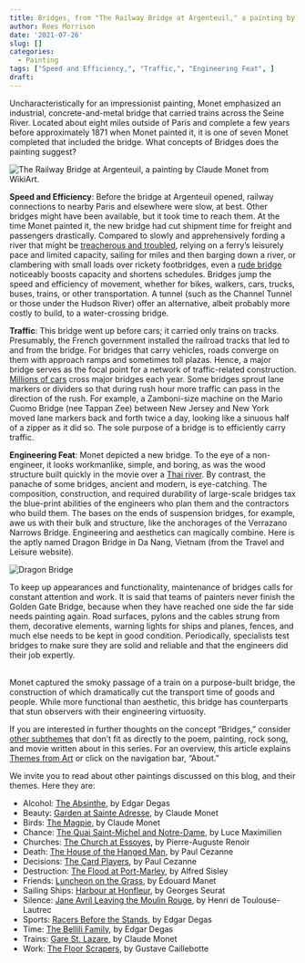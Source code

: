 ```yaml
---
title: Bridges, from "The Railway Bridge at Argenteuil," a painting by Claude Monet
author: Rees Morrison
date: '2021-07-26'
slug: []
categories:
  - Painting
tags: ["Speed and Efficiency,", "Traffic,", "Engineering Feat", ]
draft: 
---
```


Uncharacteristically for an impressionist painting, Monet emphasized an industrial, concrete-and-metal bridge that carried trains across the Seine River.  Located about eight miles outside of Paris and complete a few years before approximately 1871 when Monet painted it, it is one of seven Monet completed that included the bridge.  What concepts of Bridges does the painting suggest?

<!--more-->

![The Railway Bridge at Argenteuil, a painting by Claude Monet from WikiArt.](/media/BridgesMonet.jpg)
 

**Speed and Efficiency**:  Before the bridge at Argenteuil opened, railway connections to nearby Paris and elsewhere were slow, at best.  Other bridges might have been available, but it took time to reach them.  At the time Monet painted it, the new bridge had cut shipment time for freight and passengers drastically.  Compared to slowly and apprehensively fording a river that might be [treacherous and troubled](https://themesfromart.com/post/2021-07-26-bridges-from-bridge-over-troubled-waters-a-song-by-simon-garfunkel/bridgestroubled/), relying on a ferry’s leisurely pace and limited capacity, sailing for  miles and then barging down a river, or clambering with small loads over rickety footbridges, even a [rude bridge](https://themesfromart.com/post/2021-07-26-bridges-the-concord-hymn-a-poem-by-ralph-waldo-emerson/bridgesconcord/) noticeably boosts capacity and shortens schedules.  Bridges jump the speed and efficiency of movement, whether for bikes, walkers, cars, trucks, buses, trains, or other transportation.  A tunnel (such as the Channel Tunnel or those under the Hudson River) offer an alternative, albeit probably more costly to build, to a water-crossing bridge. 

**Traffic**:   This bridge went up before cars; it carried only trains on tracks.  Presumably, the French government installed the railroad tracks that led to and from the bridge.  For bridges that carry vehicles, roads converge on them with approach ramps and sometimes toll plazas.  Hence, a major bridge serves as the focal point for a network of traffic-related construction.  [Millions of cars](Addl) cross major bridges each year.  Some bridges sprout lane markers or dividers so that during rush hour more traffic can pass in the direction of the rush.  For example, a Zamboni-size machine on the Mario Cuomo Bridge (nee Tappan Zee) between New Jersey and New York moved lane markers back and forth twice a day, looking like a sinuous half of a zipper as it did so.   The sole purpose of a bridge is to efficiently carry traffic.

**Engineering Feat**:   Monet depicted a new bridge. To the eye of a non-engineer, it looks workmanlike, simple, and boring, as was the wood structure built quickly in the movie over a [Thai river](https://themesfromart.com/post/2021-07-26-bridges-from-the-bridge-over-the-river-kwai-a-movie-by-david-lean/bridgeskwai/).  By contrast, the panache of some bridges, ancient and modern, is eye-catching.  The composition, construction, and required durability of large-scale bridges tax the blue-print abilities of the engineers who plan them and the contractors who build them.  The bases on the ends of suspension bridges, for example, awe us with their bulk and structure, like the anchorages of the Verrazano Narrows Bridge.  Engineering and aesthetics can magically combine.  Here is the aptly named Dragon Bridge in Da Nang, Vietnam (from the Travel and Leisure website).

![Dragon Bridge](/media/BridgesMonetDanang.jpg)
 
To keep up appearances and functionality, maintenance of bridges calls for constant attention and work.  It is said that teams of painters never finish the Golden Gate Bridge, because when they have reached one side the far side needs painting again.  Road surfaces, pylons and the cables strung from them, decorative elements, warning lights for ships and planes, fences, and much else needs to be kept in good condition.   Periodically, specialists test bridges to make sure they are solid and reliable and that the engineers did their job expertly.  
&nbsp;

Monet captured the smoky passage of a train on a purpose-built bridge, the construction of which dramatically cut the transport time of goods and people.  While more functional than aesthetic, this bridge has counterparts that stun observers with their engineering virtuosity.

If you are interested in further thoughts on the concept “Bridges,” consider [other subthemes](https://themesfromart.com/post/2021-07-26-bridges-additional-subthemes/bridgesaddl/) that don’t fit as directly to the poem, painting, rock song, and movie written about in this series.  For an overview, this article explains [Themes from Art](http://bit.ly/3sRXopI) or click on the navigation bar, “About.”

We invite you to read about other paintings discussed on this blog, and their themes.  Here they are: 

* Alcohol: [The Absinthe](https://themesfromart.com/post/2021-02-03-alcohol-absinthe-degas/alcoholabsinthedegas/), by Edgar Degas
* Beauty: [Garden at Sainte Adresse](https://themesfromart.com/post/2021-04-21-beauty-garden-at-sainte-adresse-from-a-painting-by-claude-monet/beautystadress/), by Claude Monet
* Birds: [The Magpie](https://themesfromart.com/post/2021-06-07-birds-the-magpie-a-painting-by-claude-monet/birdsmagpie/), by Claude Monet
* Chance: [The Quai Saint-Michel and Notre-Dame](http://localhost:4321/post/2021-03-14-chancechurch/chancechurch/), by Luce Maximilien
* Churches: [The Church at Essoyes](https://themesfromart.com/post/2021-05-21-churches-from-the-church-at-essoyes-a-painting-by-pierre-auguste-renoir/churchesrenoir/), by Pierre-Auguste Renoir 
* Death: [The House of the Hanged Man](https://themesfromart.com/post/2021-05-03-death-from-house-of-the-hanged-man-a-painting-by-paul-cezanne/deathhanged/), by Paul Cezanne
* Decisions: [The Card Players](https://themesfromart.com/post/2021-02-08-decisions-the-card-players-a-painting-by-paul-cezanne/decisionscardplayerscezanne/), by Paul Cezanne
* Destruction: [The Flood at Port-Marley](https://themesfromart.com/post/2021-02-18-destruction-from-flood-at-port-marly-a-painting-by-alfred-sisley/destructionflood/), by Alfred Sisley
* Friends: [Luncheon on the Grass](https://themesfromart.com/post/2021-06-20-friends-luncheon-on-the-grass-a-painting-by-edouard-manet/friendsluncheon/), by Edouard Manet
* Sailing Ships: [Harbour at Honfleur](https://themesfromart.com/post/2021-06-26-sailing-ships-harbour-at-honfleur-a-painting-by-georges-seurat/sailinghonfleur/), by Georges Seurat
* Silence: [Jane Avril Leaving the Moulin Rouge](https://themesfromart.com/post/silenceavril/), by Henri de Toulouse-Lautrec
* Sports: [Racers Before the Stands](https://themesfromart.com/post/2021-07-12-sports-from-racers-before-the-stands-a-painting-by-edgar-degas/sportsdegas/), by Edgar Degas
* Time:	[The Bellili Family](https://themesfromart.com/post/2021-03-08-time-from-the-bellili-family-by-edgar-degas/timebellili/), by Edgar Degas
* Trains: [Gare St. Lazare](https://themesfromart.com/post/2021-05-10-trainslazare/trainslazare/), by Claude Monet
* Work:	 [The Floor Scrapers](https://themesfromart.com/post/2021-02-26-workscrapers/workscrapers/), by Gustave Caillebotte


